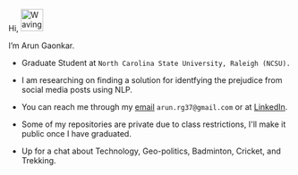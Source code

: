 Hi, <img src="https://raw.githubusercontent.com/nixin72/nixin72/master/wave.gif" alt="Waving hand animated gif" height="40" width="40" /> 

I’m Arun Gaonkar.

* Graduate Student at `North Carolina State University, Raleigh (NCSU).` 

* I am researching on finding a solution for identfying the prejudice from social media posts using NLP.

* You can reach me through my [email](mailto:arun.rg37@gmail.com) `arun.rg37@gmail.com` or at [LinkedIn](https://www.linkedin.com/in/arun-gaonkar).

* Some of my repositories are private due to class restrictions, I'll make it public once I have graduated.

* Up for a chat about Technology, Geo-politics, Badminton, Cricket, and Trekking.

